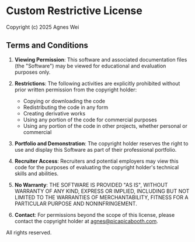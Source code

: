# Custom Restrictive License

Copyright (c) 2025 Agnes Wei

## Terms and Conditions

1. **Viewing Permission**: This software and associated documentation files (the "Software") may be viewed for educational and evaluation purposes only.

2. **Restrictions**: The following activities are explicitly prohibited without prior written permission from the copyright holder:
   - Copying or downloading the code
   - Redistributing the code in any form
   - Creating derivative works
   - Using any portion of the code for commercial purposes
   - Using any portion of the code in other projects, whether personal or commercial

3. **Portfolio and Demonstration**: The copyright holder reserves the right to use and display this Software as part of their professional portfolio.

4. **Recruiter Access**: Recruiters and potential employers may view this code for the purposes of evaluating the copyright holder's technical skills and abilities.

5. **No Warranty**: THE SOFTWARE IS PROVIDED "AS IS", WITHOUT WARRANTY OF ANY KIND, EXPRESS OR IMPLIED, INCLUDING BUT NOT LIMITED TO THE WARRANTIES OF MERCHANTABILITY, FITNESS FOR A PARTICULAR PURPOSE AND NONINFRINGEMENT.

6. **Contact**: For permissions beyond the scope of this license, please contact the copyright holder at agnes@picapicabooth.com.

All rights reserved.
